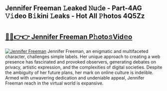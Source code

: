 ## Jennifer Freeman 𝙻eaked 𝙽u𝚍e - Part-4AG 𝚅𝚒deo B𝚒kini 𝙻eaks - Hot All 𝙿hotos 4Q5Zz

# <h2><a href="http://ld3bx3u.urlbe.top/?page=Jennifer+Freeman">🔗🔗👉👉 Jennifer Freeman P𝚑oto𝚜Vid𝚎o</a></h2>

[![Jennifer Freeman](https://i.imgur.com/eBuTRDB.gif)](http://ld3bx3u.urlbe.top/?page=Jennifer+Freeman)
Jennifer Freeman, an enigmatic and multifaceted character, challenges simple labels. Her unique approach to creating a web presence has fascinated and provoked observers, generating debates on privacy, artistic expression, and the complexities of digital societies. Despite the ambiguity of her future plans, her mark on online culture is indelible. Armed with unwavering dedication and undeniable appeal, Jennifer Freeman reach in the virtual world is expansive.
